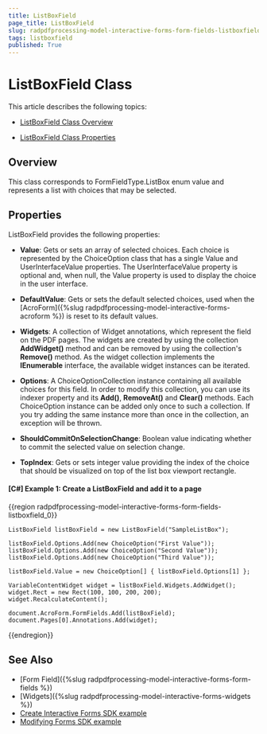 ```yaml
---
title: ListBoxField 
page_title: ListBoxField 
slug: radpdfprocessing-model-interactive-forms-form-fields-listboxfield
tags: listboxfield
published: True
---
```



# ListBoxField Class

This article describes the following topics:

* [ListBoxField Class Overview](#overview)

* [ListBoxField Class Properties](#properties)

## Overview

This class corresponds to FormFieldType.ListBox enum value and represents a list with choices that may be selected. 


## Properties

ListBoxField provides the following properties:

* **Value**: Gets or sets an array of selected choices. Each choice is represented by the ChoiceOption class that has a single Value and UserInterfaceValue properties. The UserInterfaceValue property is optional and, when null, the Value property is used to display the choice in the user interface.

* **DefaultValue**: Gets or sets the default selected choices, used when the [AcroForm]({%slug radpdfprocessing-model-interactive-forms-acroform %}) is reset to its default values.

* **Widgets**: A collection of Widget annotations, which represent the field on the PDF pages. The widgets are created by using the collection **AddWidget()** method and can be removed by using the collection's **Remove()** method. As the widget collection implements the **IEnumerable** interface, the available widget instances can be iterated.

* **Options**: A ChoiceOptionCollection instance containing all available choices for this field. In order to modify this collection, you can use its indexer property and its **Add()**, **RemoveAt()** and **Clear()** methods. Each ChoiceOption instance can be added only once to such a collection. If you try adding the same instance more than once in the collection, an exception will be thrown.

* **ShouldCommitOnSelectionChange**: Boolean value indicating whether to commit the selected value on selection change.

* **TopIndex**: Gets or sets integer value providing the index of the choice that should be visualized on top of the list box viewport rectangle.


#### **[C#] Example 1: Create a ListBoxField and add it to a page**
{{region radpdfprocessing-model-interactive-forms-form-fields-listboxfield_0}}

	ListBoxField listBoxField = new ListBoxField("SampleListBox");
	
	listBoxField.Options.Add(new ChoiceOption("First Value"));
	listBoxField.Options.Add(new ChoiceOption("Second Value"));
	listBoxField.Options.Add(new ChoiceOption("Third Value"));
	
	listBoxField.Value = new ChoiceOption[] { listBoxField.Options[1] };
	
	VariableContentWidget widget = listBoxField.Widgets.AddWidget();
	widget.Rect = new Rect(100, 100, 200, 200);
    widget.RecalculateContent();

	document.AcroForm.FormFields.Add(listBoxField);
	document.Pages[0].Annotations.Add(widget);
{{endregion}}

## See Also

* [Form Field]({%slug radpdfprocessing-model-interactive-forms-form-fields %})
* [Widgets]({%slug radpdfprocessing-model-interactive-forms-widgets %})
* [Create Interactive Forms SDK example](https://github.com/telerik/document-processing-sdk/tree/master/PdfProcessing/CreateInteractiveForms) 
* [Modifying Forms SDK example](https://github.com/telerik/document-processing-sdk/tree/master/PdfProcessing/ModifyForms) 
